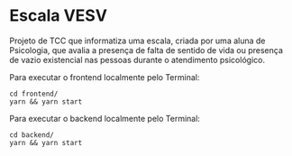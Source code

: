 # Escala VESV

Projeto de TCC que informatiza uma escala, criada por uma aluna de Psicologia, que avalia a presença de falta de sentido de vida ou presença de vazio existencial nas pessoas durante o atendimento psicológico.

Para executar o frontend localmente pelo Terminal:
```
cd frontend/
yarn && yarn start
```

Para executar o backend localmente pelo Terminal:
```
cd backend/
yarn && yarn start
```
